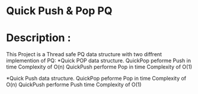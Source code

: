 # Quick Push & Pop PQ

<h1> Description : </h1>

This Project is a Thread safe PQ data structure with two diffrent implemention of PQ: 
*Quick POP data structure.
  QuickPop peforme Push in time Complexity of O(n) 
  QuickPush performe Pop in time Complexity of O(1)
  
*Quick Push data structure.
QuickPop peforme Pop in time Complexity of O(n) 
QuickPush performe Push time Complexity of O(1)
